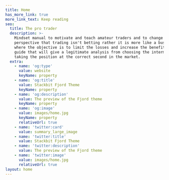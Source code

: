 ```yaml
---
title: Home
has_more_link: true
more_link_text: Keep reading
seo:
  title: The pro trader
  description: >-
    Mindset manual to motivate and teach amateur traders and to change the
    perspective that trading isn't betting rather it is more like a business
    where the objective is to limit the losses and increase the benefits. A
    guide that will give a legitimate analysis from choosing the intermediary to
    taking the position at the correct second in the market.
  extra:
    - name: 'og:type'
      value: website
      keyName: property
    - name: 'og:title'
      value: Stackbit Fjord Theme
      keyName: property
    - name: 'og:description'
      value: The preview of the Fjord theme
      keyName: property
    - name: 'og:image'
      value: images/home.jpg
      keyName: property
      relativeUrl: true
    - name: 'twitter:card'
      value: summary_large_image
    - name: 'twitter:title'
      value: Stackbit Fjord Theme
    - name: 'twitter:description'
      value: The preview of the Fjord theme
    - name: 'twitter:image'
      value: images/home.jpg
      relativeUrl: true
layout: home
---
```

